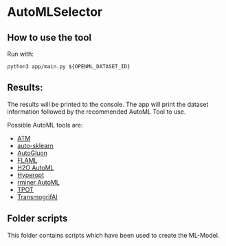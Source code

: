 # AutoMLSelector

## How to use the tool

Run with:
```
python3 app/main.py ${OPENML_DATASET_ID}
```

## Results:

The results will be printed to the console. 
The app will print the dataset information followed by the recommended AutoML Tool to use.

Possible AutoML tools are:

- [ATM](https://hdi-project.github.io/ATM/)
- [auto-sklearn](https://automl.github.io/auto-sklearn/master/#)
- [AutoGluon](https://auto.gluon.ai)
- [FLAML](https://microsoft.github.io/FLAML/)
- [H2O AutoML](https://docs.h2o.ai/h2o/latest-stable/h2o-docs/automl.html)
- [Hyperopt](http://hyperopt.github.io/hyperopt/)
- [rminer AutoML](https://cran.r-project.org/web/packages/rminer/rminer.pdf)
- [TPOT](http://automl.info/tpot/)
- [TransmogrifAI](https://transmogrif.ai)

## Folder  scripts

This folder contains scripts which have been used to create the ML-Model.
